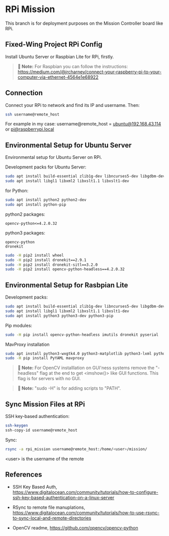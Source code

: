 # RPi Mission

This branch is for deployment purposes on the Mission Controller board like RPi.

## Fixed-Wing Project RPi Config

Install Ubuntu Server or Raspbian Lite for RPi, firstly.

>**📝 Note:**
For Raspbian you can follow the instructions:
https://medium.com/@jrcharney/connect-your-raspberry-pi-to-your-computer-via-ethernet-4564e1e68922

## Connection

Connect your RPi to network and find its IP and username. Then:

```bash
ssh username@remote_host
```

For example in my case: username@remote_host = ubuntu@192.168.43.114 or pi@raspberrypi.local

## Environmental Setup for Ubuntu Server
Environmental setup for Ubuntu Server on RPi. 

Development packs for Ubuntu Server:
```bash
sudo apt install build-essential zlib1g-dev libncurses5-dev libgdbm-dev libnss3-dev libssl-dev libreadline-dev libffi-dev wget 
sudo apt install libgl1 libxml2 libxslt1.1 libxslt1-dev
```

for Python:
```bash
sudo apt install python2 python2-dev
sudo apt install python-pip
```

python2 packages:
```pip2
opencv-python<=4.2.0.32
```

python3 packages:
```pip
opencv-python
dronekit
```

```bash
sudo -H pip2 install wheel
sudo -H pip2 install dronekit==2.9.1
sudo -H pip2 install dronekit-sitl==3.2.0
sudo -H pip2 install opencv-python-headless==4.2.0.32
```

## Environmental Setup for Rasbpian Lite

Development packs:
```bash
sudo apt install build-essential zlib1g-dev libncurses5-dev libgdbm-dev libnss3-dev libssl-dev libreadline-dev libffi-dev wget 
sudo apt install libgl1 libxml2 libxslt1.1 libxslt1-dev
sudo apt install python3 python3-dev python3-pip
```

Pip modules:
```bash
sudo -H pip install opencv-python-headless imutils dronekit pyserial
```

MavProxy installation
```bash
sudo apt install python3-wxgtk4.0 python3-matplotlib python3-lxml python3-pygame
sudo -H pip install PyYAML mavproxy
```


>**📝 Note:**
For OpenCV installlation on GUI'ness systems remove the "-headless" flag at the end to get <imshow()> like GUI functions.
This flag is for servers with no GUI.

>**📝 Note:**
"sudo -H" is for adding scripts to "PATH".

## Sync Mission Files at RPi

SSH key-based authentication:
```bash
ssh-keygen
ssh-copy-id username@remote_host
```

Sync:
```bash
rsync -a rpi_mission username@remote_host:/home/<user>/mission/
```

\<user\> is the username of the remote

## References

*   SSH Key Based Auth, https://www.digitalocean.com/community/tutorials/how-to-configure-ssh-key-based-authentication-on-a-linux-server
 
*   RSync to remote file manuplations, https://www.digitalocean.com/community/tutorials/how-to-use-rsync-to-sync-local-and-remote-directories

* OpenCV readme, https://github.com/opencv/opencv-python
